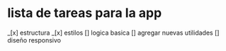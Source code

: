 # lista de tareas para la app
_[x] estructura
_[x] estilos
[] logica basica
[] agregar nuevas utilidades
[] diseño responsivo